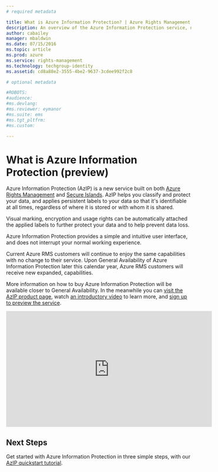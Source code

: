 ```yaml
---
# required metadata

title: What is Azure Information Protection? | Azure Rights Management
description: An overview of the Azure Information Protection service, now in preview
author: cabailey
manager: mbaldwin
ms.date: 07/15/2016
ms.topic: article
ms.prod: azure
ms.service: rights-management
ms.technology: techgroup-identity
ms.assetid: cd8a88e2-3555-4be2-9637-3cdee992f2c8

# optional metadata

#ROBOTS:
#audience:
#ms.devlang:
#ms.reviewer: eymanor
#ms.suite: ems
#ms.tgt_pltfrm:
#ms.custom:

---
```


# What is Azure Information Protection (preview)

Azure Information Protection (AzIP) is a new service built on both [Azure Rights Management](/rights-management) and [Secure Islands](http://www.secureislands.com/). AzIP helps you classify and protect your data, and applies persistent labels to your data so that it's identifiable at all times, regardless of where it is stored or with whom it is shared.

Visual marking, encryption and usage rights can be automatically attached the applied labels to further protect your data and to help prevent data loss. 

Azure Information Protection provides a simple and intuitive user interface, and does not interrupt your normal working experience.  

Current Azure RMS customers will continue to enjoy the same capabilities with no change to their service. Upon General Availability of Azure Information Protection later this calendar year, Azure RMS customers will receive new expanded, capabilities. 

More information on how to buy Azure Information Protection will be available closer to General Availability. In the meanwhile you can [visit the AzIP product page](https://www.microsoft.com/en-us/cloud-platform/azure-information-protection), watch [an introductory video](https://www.youtube.com/watch?v=N9Ip0m6d3G0) to learn more, and [sign up to preview the service](https://info.microsoft.com/Azure-Information-Protection.html?ls=Website). 

<iframe width="560" height="315" src="https://www.youtube.com/embed/N9Ip0m6d3G0" frameborder="0" allowfullscreen></iframe>

## Next Steps

Get started with Azure Information Protection in three simple steps, with our [AzIP quickstart tutorial](azip-quickstart-tutorial.md).

